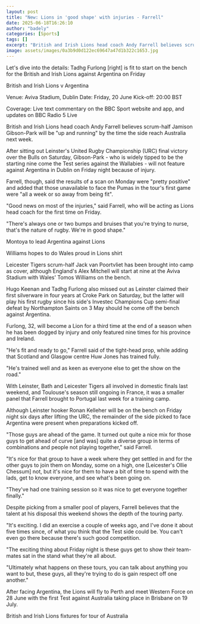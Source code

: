 ```yaml
---
layout: post
title: "New: Lions in 'good shape' with injuries - Farrell"
date: 2025-06-18T16:26:10
author: "badely"
categories: [Sports]
tags: []
excerpt: "British and Irish Lions head coach Andy Farrell believes scrum-half Jamison Gibson-Park will be 'up and running' by the time the side reach Australia "
image: assets/images/0a3b9d0d122ec69647a47d1b322c1653.jpg
---
```


Let's dive into the details: Tadhg Furlong [right] is fit to start on the bench for the British and Irish Lions against Argentina on Friday

British and Irish Lions v Argentina

Venue: Aviva Stadium, Dublin Date: Friday, 20 June Kick-off: 20:00 BST

Coverage: Live text commentary on the BBC Sport website and app, and updates on BBC Radio 5 Live

British and Irish Lions head coach Andy Farrell believes scrum-half Jamison Gibson-Park will be "up and running" by the time the side reach Australia next week.

After sitting out Leinster's United Rugby Championship (URC) final victory over the Bulls on Saturday, Gibson-Park - who is widely tipped to be the starting nine come the Test series against the Wallabies - will not feature against Argentina in Dublin on Friday night because of injury.

Farrell, though, said the results of a scan on Monday were "pretty positive" and added that those unavailable to face the Pumas in the tour's first game were "all a week or so away from being fit".

"Good news on most of the injuries," said Farrell, who will be acting as Lions head coach for the first time on Friday.

"There's always one or two bumps and bruises that you're trying to nurse, that's the nature of rugby. We're in good shape."

Montoya to lead Argentina against Lions 

Williams hopes to do Wales proud in Lions shirt

Leicester Tigers scrum-half Jack van Poortvliet has been brought into camp as cover, although England's Alex Mitchell will start at nine at the Aviva Stadium with Wales' Tomos Williams on the bench.

Hugo Keenan and Tadhg Furlong also missed out as Leinster claimed their first silverware in four years at Croke Park on Saturday, but the latter will play his first rugby since his side's Investec Champions Cup semi-final defeat by Northampton Saints on 3 May should he come off the bench against Argentina. 

Furlong, 32, will become a Lion for a third time at the end of a season when he has been dogged by injury and only featured nine times for his province and Ireland.

"He's fit and ready to go," Farrell said of the tight-head prop, while adding that Scotland and Glasgow centre Huw Jones has trained fully. 

 "He's trained well and as keen as everyone else to get the show on the road."

With Leinster, Bath and Leicester Tigers all involved in domestic finals last weekend, and Toulouse's season still ongoing in France, it was a smaller panel that Farrell brought to Portugal last week for a training camp.

Although Leinster hooker Ronan Kelleher will be on the bench on Friday night six days after lifting the URC, the remainder of the side picked to face Argentina were present when preparations kicked off.

"Those guys are ahead of the game. It turned out quite a nice mix for those guys to get ahead of curve [and was] quite a diverse group in terms of combinations and people not playing together," said Farrell.

"It's nice for that group to have a week where they get settled in and for the other guys to join them on Monday, some on a high, one [Leicester's Ollie Chessum] not, but it's nice for them to have a bit of time to spend with the lads, get to know everyone, and see what's been going on.

"They've had one training session so it was nice to get everyone together finally."

Despite picking from a smaller pool of players, Farrell believes that the talent at his disposal this weekend shows the depth of the touring party.

"It's exciting. I did an exercise a couple of weeks ago, and I've done it about five times since, of what you think that the Test side could be. You can't even go there because there's such good competition.

"The exciting thing about Friday night is these guys get to show their team-mates sat in the stand what they're all about. 

"Ultimately what happens on these tours, you can talk about anything you want to but, these guys, all they're trying to do is gain respect off one another."

After facing Argentina, the Lions will fly to Perth and meet Western Force on 28 June with the first Test against Australia taking place in Brisbane on 19 July. 

British and Irish Lions fixtures for tour of Australia

